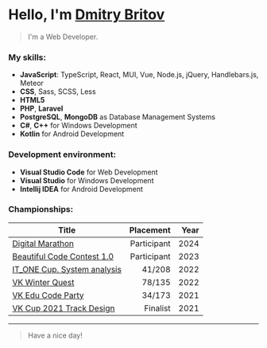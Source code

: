 # Hello, I'm [Dmitry Britov][web]
> I'm a Web Developer.

### My skills:

- **JavaScript**: TypeScript, React, MUI, Vue, Node.js, jQuery, Handlebars.js, Meteor
- **CSS**, Sass, SCSS, Less
- **HTML5**
- **PHP**, **Laravel**
- **PostgreSQL**, **MongoDB** as Database Management Systems
- **C#**, **C++** for Windows Development
- **Kotlin** for Android Development

### Development environment:

- **Visual Studio Code** for Web Development
- **Visual Studio** for Windows Development
- **Intellij IDEA** for Android Development

### Championships:

| Title                                              |   Placement | Year |
|----------------------------------------------------|------------:|-----:|
| [Digital Marathon][championship-6]                 | Participant | 2024 |
| [Beautiful Code Contest 1.0][championship-5]       | Participant | 2023 |
| [IT_ONE Cup. System analysis][championship-4]      |      41/208 | 2022 |
| [VK Winter Quest][championship-3]                  |      78/135 | 2022 |
| [VK Edu Code Party][championship-2]                |      34/173 | 2021 |
| [VK Cup 2021 Track Design][championship-1]         |    Finalist | 2021 |

__________
> Have a nice day!

[web]: https://kenclaron.github.io
[championship-6]: https://it-marathon.21-school.ru/
[championship-5]: https://beautifulcode.ru/
[championship-4]: https://cups.online/ru/results/itonecup?period=past&roundId=662&round_id=662
[championship-3]: https://cups.online/ru/results/vkwinterquest?page=3&pageSize=36&period=past&roundId=659
[championship-2]: https://cups.online/ru/results/vkeducodeparty?page=4&period=past&roundId=657
[championship-1]: https://vk.com/vkteam?w=wall-147415323_10535
